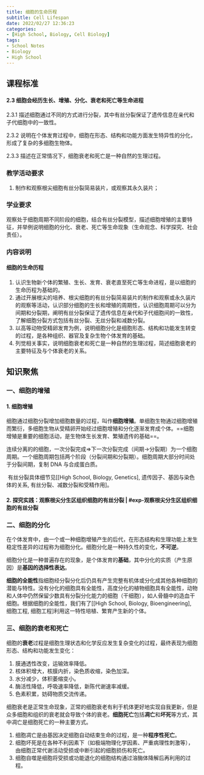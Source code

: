```yaml
---
title: 细胞的生命历程
subtitle: Cell Lifespan
date: 2022/02/27 12:36:23
categories:
- [High School, Biology, Cell Biology]
tags:
- School Notes
- Biology
- High School
---
```


## 课程标准

#### 2.3 细胞会经历生长、增殖、分化、衰老和死亡等生命进程

2.3.1 描述细胞通过不同的方式进行分裂，其中有丝分裂保证了遗传信息在亲代和子代细胞中的一致性。

2.3.2 说明在个体发育过程中，细胞在形态、结构和功能方面发生特异性的分化，形成了复杂的多细胞生物体。

2.3.3 描述在正常情况下，细胞衰老和死亡是一种自然的生理过程。

<!--more-->

### 教学活动要求

1. 制作和观察根尖细胞有丝分裂简易装片，或观察其永久装片；

### 学业要求

​	观察处于细胞周期不同阶段的细胞，结合有丝分裂模型，描述细胞增殖的主要特征，并举例说明细胞的分化、衰老、死亡等生命现象（生命观念、科学探究、社会责任）。

### 内容说明

#### 细胞的生命历程

1. 认识生物新个体的繁殖、生长、发育、衰老直至死亡等生命进程，是以细胞的生命历程为基础的。
2. 通过开展根尖的培养、根尖细胞的有丝分裂简易装片的制作和观察或永久装片的观察等活动，认识部分细胞的生长和增殖的周期性，认识细胞周期可以分为间期和分裂期，阐明有丝分裂保证了遗传信息在亲代和子代细胞间的一致性，了解细胞分裂方式包括有丝分裂、无丝分裂和减数分裂。
3. 以高等动物受精卵发育为例，说明细胞分化是细胞形态、结构和功能发生转变的过程，是各种组织、器官及复杂生物个体发育的基础。
4. 列觉相关事实，说明细胞衰老和死亡是一种自然的生理过程，简述细胞衰老的主要特征及与个体衰老的关系。

## 知识聚焦

### 一、细胞的增殖

#### 1. 细胞增殖

​	细胞通过细胞分裂增加细胞数量的过程，叫作**细胞增殖**。单细胞生物通过细胞增殖而繁衍，多细胞生物从受精卵开始经过细胞增殖和分化逐渐发育成个体。==细胞增殖是重要的细胞活动，是生物体生长发育、繁殖遗传的基础==。

​	连续分离的的细胞，一次分裂完成⇒下一次分裂完成（间期→分裂期）为一个细胞周期。一个细胞周期包括两个阶段（分裂间期和分裂期）。细胞周期大部分时间处于分裂间期，复制 DNA 与合成蛋白质。

​	有丝分裂具体细节见[[High School, Biology, Genetics], 遗传因子、基因与染色体的关系, 有丝分裂、减数分裂和受精作用]。

#### 2. 探究实践：观察根尖分生区组织细胞的有丝分裂 | #exp-观察根尖分生区组织细胞的有丝分裂

### 二、细胞的分化

​	在个体发育中，由一个或一种细胞增殖产生的后代，在形态结构和生理功能上发生稳定性差异的过程称为细胞分化。细胞分化是一种持久性的变化，**不可逆**。

​	细胞分化是一种普遍存在的现象，是个体发育的**基础**，其中分化的实质（产生原因）是**基因的选择性表达**。

​	**细胞的全能性**指细胞经分裂分化后仍具有产生完整有机体或分化成其他各种细胞的潜能与特性。没有分化的细胞具有全能性，高度分化的植物细胞具有全能性，动物和人体中仍然保留少数具有分裂分化能力的细胞（干细胞），如人骨髓中的造血干细胞。根据细胞的全能性，我们有了[[High School, Biology, Bioengineering], 细胞工程, 细胞工程]利用这一特性培植、繁育产生新的个体。

### 三、细胞的衰老和死亡

​	细胞的**衰老**过程是细胞生理状态和化学反应发生复杂变化的过程，最终表现为细胞形态、结构和功能发生变化：

1. 膜通透性改变，运输效率降低。
2. 核体积增大，核膜内折，染色质收缩，染色加深。
3. 水分减少，体积萎缩变小。
4. 酶活性降低，呼吸速率降低，新陈代谢速率减缓。
5. 色素积累，妨碍物质交流传递。

​	细胞衰老是正常生命现象，正常的细胞衰老有利于机体更好地实现自我更新，但是众多细胞和组织的衰老就会导致个体的衰老。**细胞死亡**包括**凋亡**和**坏死**等方式，其中凋亡是细胞死亡的一种主要方式。

1. 细胞凋亡是由基因决定细胞自动结束生命的过程，是一种**程序性死亡**。
2. 细胞坏死是在各种不利因素下（如极端物理化学因素、严重病理性刺激等），由细胞正常代谢活动受损或中断引起的细胞损伤和死亡。
3. 细胞自噬是细胞将受损或功能退化的细胞结构通过溶酶体降解后再利用的过程。
